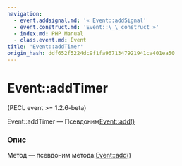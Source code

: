 ```yaml
---
navigation:
  - event.addsignal.md: '« Event::addSignal'
  - event.construct.md: 'Event::\_\_construct »'
  - index.md: PHP Manual
  - class.event.md: Event
title: 'Event::addTimer'
origin_hash: ddf652f5224dc9f1fa9671347921941ca401ea50
---
```

# Event::addTimer

(PECL event >= 1.2.6-beta)

Event::addTimer — Псевдоним[Event::add()](event.add.md)

### Опис

Метод — псевдоним метода:[Event::add()](event.add.md)

